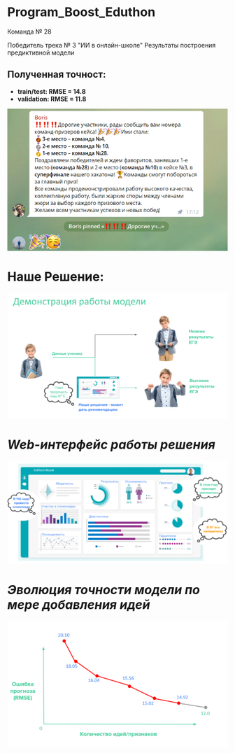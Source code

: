 # Program_Boost_Eduthon 
Команда № 28

Победитель трека № 3 "ИИ в онлайн-школе"
Результаты построения предиктивной модели


## Полученная точност: 
* **train/test: RMSE = 14.8**
* **validation: RMSE = 11.8**

![](Images/Final_Winners.PNG)


# Наше Решение:

![](Images/Working_show.PNG)


# *Web-интерфейс работы решения*

![](Images/Dash_board_web.PNG)


# *Эволюция точности модели по мере добавления идей*

![](Images/RMSE_plot.PNG)
